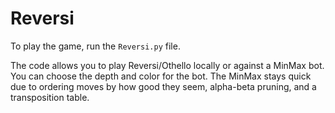 # Reversi

To play the game, run the `Reversi.py` file.

The code allows you to play Reversi/Othello locally or against a MinMax bot. You can choose the depth and color for the bot. The MinMax stays quick due to ordering moves by how good they seem, alpha-beta pruning, and a transposition table.
